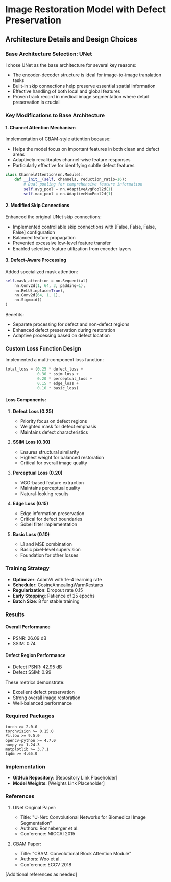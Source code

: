 # Image Restoration Model with Defect Preservation

## Architecture Details and Design Choices

### Base Architecture Selection: UNet
I chose UNet as the base architecture for several key reasons:
- The encoder-decoder structure is ideal for image-to-image translation tasks
- Built-in skip connections help preserve essential spatial information
- Effective handling of both local and global features
- Proven track record in medical image segmentation where detail preservation is crucial

### Key Modifications to Base Architecture

#### 1. Channel Attention Mechanism
Implementation of CBAM-style attention because:
- Helps the model focus on important features in both clean and defect areas
- Adaptively recalibrates channel-wise feature responses
- Particularly effective for identifying subtle defect features

```python
class ChannelAttention(nn.Module):
    def __init__(self, channels, reduction_ratio=16):
        # Dual pooling for comprehensive feature information
        self.avg_pool = nn.AdaptiveAvgPool2d(1)
        self.max_pool = nn.AdaptiveMaxPool2d(1)
```

#### 2. Modified Skip Connections
Enhanced the original UNet skip connections:
- Implemented controllable skip connections with [False, False, False, False] configuration
- Balanced feature propagation
- Prevented excessive low-level feature transfer
- Enabled selective feature utilization from encoder layers

#### 3. Defect-Aware Processing
Added specialized mask attention:
```python
self.mask_attention = nn.Sequential(
    nn.Conv2d(1, 64, 3, padding=1),
    nn.ReLU(inplace=True),
    nn.Conv2d(64, 1, 1),
    nn.Sigmoid()
)
```
Benefits:
- Separate processing for defect and non-defect regions
- Enhanced defect preservation during restoration
- Adaptive processing based on defect location

### Custom Loss Function Design

Implemented a multi-component loss function:
```python
total_loss = (0.25 * defect_loss +     
              0.30 * ssim_loss +        
              0.20 * perceptual_loss +  
              0.15 * edge_loss +        
              0.10 * basic_loss)        
```

#### Loss Components:

1. **Defect Loss (0.25)**
   - Priority focus on defect regions
   - Weighted mask for defect emphasis
   - Maintains defect characteristics

2. **SSIM Loss (0.30)**
   - Ensures structural similarity
   - Highest weight for balanced restoration
   - Critical for overall image quality

3. **Perceptual Loss (0.20)**
   - VGG-based feature extraction
   - Maintains perceptual quality
   - Natural-looking results

4. **Edge Loss (0.15)**
   - Edge information preservation
   - Critical for defect boundaries
   - Sobel filter implementation

5. **Basic Loss (0.10)**
   - L1 and MSE combination
   - Basic pixel-level supervision
   - Foundation for other losses

### Training Strategy

- **Optimizer**: AdamW with 1e-4 learning rate
- **Scheduler**: CosineAnnealingWarmRestarts
- **Regularization**: Dropout rate 0.15
- **Early Stopping**: Patience of 25 epochs
- **Batch Size**: 8 for stable training

### Results

#### Overall Performance
- PSNR: 26.09 dB
- SSIM: 0.74

#### Defect Region Performance
- Defect PSNR: 42.95 dB
- Defect SSIM: 0.99

These metrics demonstrate:
- Excellent defect preservation
- Strong overall image restoration
- Well-balanced performance

### Required Packages
```
torch >= 2.0.0
torchvision >= 0.15.0
Pillow >= 9.5.0
opencv-python >= 4.7.0
numpy >= 1.24.3
matplotlib >= 3.7.1
tqdm >= 4.65.0
```

### Implementation

- **GitHub Repository**: [Repository Link Placeholder]
- **Model Weights**: [Weights Link Placeholder]

### References

1. UNet Original Paper:
   - Title: "U-Net: Convolutional Networks for Biomedical Image Segmentation"
   - Authors: Ronneberger et al.
   - Conference: MICCAI 2015

2. CBAM Paper:
   - Title: "CBAM: Convolutional Block Attention Module"
   - Authors: Woo et al.
   - Conference: ECCV 2018

[Additional references as needed]
